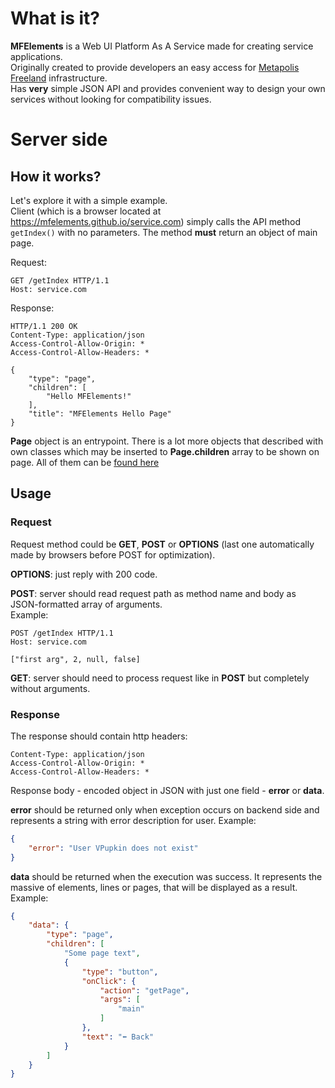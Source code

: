 # What is it?

**MFElements** is a Web UI Platform As A Service made for creating service applications.  
Originally created to provide developers an easy access for [Metapolis Freeland](https://freeland.land/) infrastructure.  
Has **very** simple JSON API and provides convenient way to design your own services without looking for compatibility issues.

# Server side
## How it works?

Let's explore it with a simple example.  
Client (which is a browser located at https://mfelements.github.io/service.com) simply calls the API method `getIndex()` with no parameters. The method **must** return an object of main page.

Request:
```http
GET /getIndex HTTP/1.1
Host: service.com
```

Response:
```http
HTTP/1.1 200 OK
Content-Type: application/json
Access-Control-Allow-Origin: *
Access-Control-Allow-Headers: *

{
	"type": "page",
	"children": [
		"Hello MFElements!"
	],
	"title": "MFElements Hello Page"
}
```

**Page** object is an entrypoint. There is a lot more objects that described with own classes which may be inserted to **Page.children** array to be shown on page. All of them can be [found here](./modules/_elements_d_.html)

## Usage

### Request

Request method could be **GET**, **POST** or **OPTIONS** (last one automatically made by browsers before POST for optimization).

**OPTIONS**: just reply with 200 code.

**POST**: server should read request path as method name and body as JSON-formatted array of arguments.  
Example:
```http
POST /getIndex HTTP/1.1
Host: service.com

["first arg", 2, null, false]
```

**GET**: server should need to process request like in **POST** but completely without arguments.

### Response

The response should contain http headers:
```http
Content-Type: application/json
Access-Control-Allow-Origin: *
Access-Control-Allow-Headers: *
```

Response body - encoded object in JSON with just one field - **error** or **data**.

**error** should be returned only when exception occurs on backend side and represents a string with error description for user. Example:
```json
{
	"error": "User VPupkin does not exist"
}
```

**data** should be returned when the execution was success. It represents the massive of elements, lines or pages, that will be displayed as a result. Example:
```json
{
	"data": {
		"type": "page",
		"children": [
			"Some page text",
			{
				"type": "button",
				"onClick": {
					"action": "getPage",
					"args": [
						"main"
					]
				},
				"text": "⬅️ Back"
			}
		]
	}
}
```

